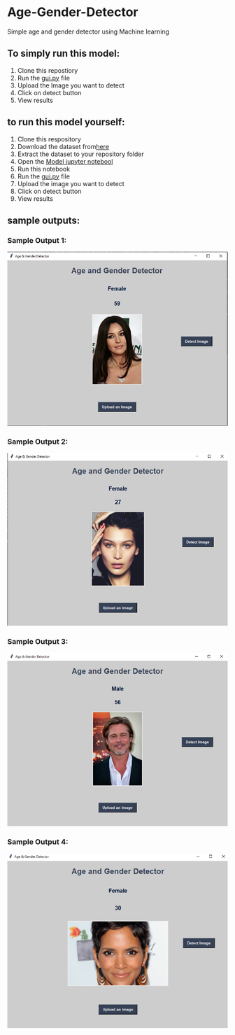 # Age-Gender-Detector
Simple age and gender detector using Machine learning
## To simply run this model:
1. Clone this repostiory
2. Run the [gui.py](https://github.com/vinoothna-28/Age-Gender-Detector/blob/main/gui.p) file
3. Upload the Image you want to detect
4. Click on detect button
5. View results

## to run this model yourself:
1. Clone this respository
2. Download the dataset from[here](https://www.kaggle.com/datasets/jangedoo/utkface-new?resource=download)
3. Extract the dataset to your repository folder
4.  Open the [Model jupyter notebool](https://github.com/vinoothna-28/Age-Gender-Detector/blob/main/Model.ipynb)
5. Run this notebook
6. Run the [gui.py](https://github.com/vinoothna-28/Age-Gender-Detector/blob/main/gui.py) file
7. Upload the image you want to detect
8. Click on detect button
9. View results

## sample outputs:
### Sample Output 1:
![Sample Output 1](https://github.com/vinoothna-28/Age-Gender-Detector/blob/main/Output_Image_1.PNG)
### Sample Output 2:
![Sample Output 2](https://github.com/vinoothna-28/Age-Gender-Detector/blob/main/Output_Image_2.PNG)
### Sample Output 3:
![Sample Output 3](https://github.com/vinoothna-28/Age-Gender-Detector/blob/main/Output_Image_3.PNG)
### Sample Output 4:
![Sample Output 4](https://github.com/vinoothna-28/Age-Gender-Detector/blob/main/Output_Image_4.PNG)
   
